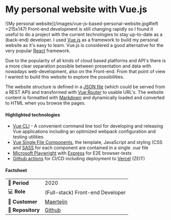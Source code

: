 # My personal website with Vue.js

![My personal website](/images/vue-js-based-personal-website.jpg#left =215x147) Front-end development is still changing rapidly so I found it useful to do a project with the current technologies to stay up-to-date as a (back-end) developer. I used [Vue.js](https://vuejs.org/) as a framework to build my personal website as it's easy to learn. Vue.js is considered a good alternative for the very popular [React](https://reactjs.org/) framework.

Due to the popularity of all kinds of cloud based platforms and API's there is a more clear separation possible between presentation and data with nowadays web-development, also on the Front-end. From that point of view I wanted to build this website to explore the possibilities.

The website structure is defined in a [JSON file](https://github.com/maerteijn/maerteijn.nl/blob/master/static/content/site.json) (which could be served from a REST API) and transformed with [Vue Router](https://router.vuejs.org/installation.html) to usable URL's. The website content is formatted with [Markdown](https://www.markdownguide.org/) and dynamically loaded and converted to HTML when you browse the pages.


#### Highlighted technologies
- [Vue CLI](https://cli.vuejs.org/) - A convenient command line tool for developing and releasing Vue applications including an optimized webpack configuration and testing utilities
- [Vue Single File Components](https://vuejs.org/v2/guide/single-file-components.html), the template, JavaScript and styling (CSS and [SASS](https://sass-lang.com/) for each component are contained in a single *.vue* file
- [Microsoft Playwright](https://playwright.dev/) with [Express](https://expressjs.com/) for E2E browser-tests
- [Github actions](https://github.com/maerteijn/maerteijn.nl/actions?query=workflow%3A%22maerteijn.nl+ci%22) for CI/CD including deployment to [Vercel](https://vercel.com/) (ZEIT)


#### Factsheet
|                            |                                                     |
| -------------------------- | --------------------------------------------------- |
| :calendar: **Period**      | 2020                                                |
| :computer: **Role**        | (Full-stack) Front-end Developer                    |
| :man: **Customer**         | [Maerteijn](https://www.maerteijn.nl)               |
| :link: **Repository**      | [Github](https://github.com/maerteijn/maerteijn.nl) |
